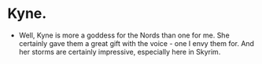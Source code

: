 # Kyne.
- Well, Kyne is more a goddess for the Nords than one for me. She certainly gave them a great gift with the voice - one I envy them for. And her storms are certainly impressive, especially here in Skyrim.
